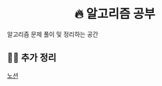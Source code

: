 <h1 align="center">🔥 알고리즘 공부</h1>

알고리즘 문제 풀이 및 정리하는 공간
## 💁‍♂️ 추가 정리
[노션](https://www.notion.so/679fe314c6e14cada3b9c88ca3fbc24e)
